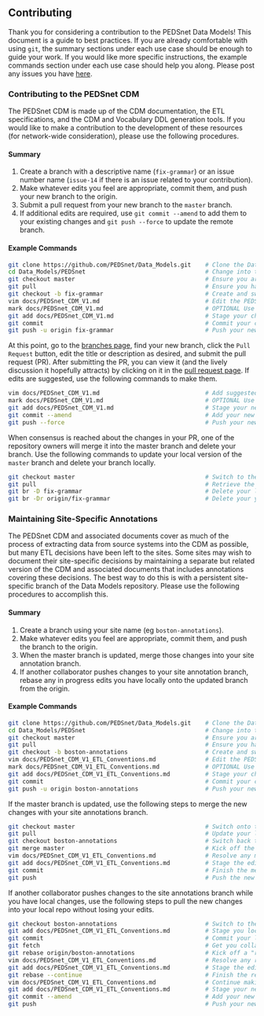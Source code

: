 ## Contributing

Thank you for considering a contribution to the PEDSnet Data Models! This document is a guide to best practices. If you are already comfortable with using `git`, the summary sections under each use case should be enough to guide your work. If you would like more specific instructions, the example commands section under each use case should help you along. Please post any issues you have [here](https://github.com/PEDSnet/Data_Models/issues).

### Contributing to the PEDSnet CDM

The PEDSnet CDM is made up of the CDM documentation, the ETL specifications, and the CDM and Vocabulary DDL generation tools. If you would like to make a contribution to the development of these resources (for network-wide consideration), please use the following procedures.

#### Summary

1. Create a branch with a descriptive name (`fix-grammar`) or an issue number name (`issue-14` if there is an issue related to your contribution).
2. Make whatever edits you feel are appropriate, commit them, and push your new branch to the origin.
3. Submit a pull request from your new branch to the `master` branch.
4. If additional edits are required, use `git commit --amend` to add them to your existing changes and `git push --force` to update the remote branch.

#### Example Commands

```bash
git clone https://github.com/PEDSnet/Data_Models.git    # Clone the Data_Models repo to your local machine (if you haven't already)
cd Data_Models/PEDSnet                                  # Change into the PEDSnet CDM directory
git checkout master                                     # Ensure you are on the master branch (unnecessary if you just cloned the repo for the first time)
git pull                                                # Ensure you have the most recent updates from the central repository (what you see on GitHub, also called the origin)
git checkout -b fix-grammar                             # Create and switch into a new branch named fix-grammar
vim docs/PEDSnet_CDM_V1.md                              # Edit the PEDSnet CDM documentation markdown file (feel free to use your editor of choice instead of vim)
mark docs/PEDSnet_CDM_V1.md                             # OPTIONAL Use Marked2 to preview the file (helps catch markdown formatting errors; http://marked2app.com/)
git add docs/PEDSnet_CDM_V1.md                          # Stage your changed file for commit
git commit                                              # Commit your changes (please write a meaningful commit message: http://tbaggery.com/2008/04/19/a-note-about-git-commit-messages.html)
git push -u origin fix-grammar                          # Push your new branch up to the origin
```

At this point, go to the [branches page](https://github.com/PEDSnet/Data_Models/branches), find your new branch, click the `Pull Request` button, edit the title or description as desired, and submit the pull request (PR). After submitting the PR, you can view it (and the lively discussion it hopefully attracts) by clicking on it in the [pull request page](https://github.com/PEDSnet/Data_Models/pulls). If edits are suggested, use the following commands to make them.

```bash
vim docs/PEDSnet_CDM_V1.md                              # Add suggested edits the PEDSnet CDM documentation markdown file
mark docs/PEDSnet_CDM_V1.md                             # OPTIONAL Use Marked2 to preview the file as it will display on GitHub (http://marked2app.com/)
git add docs/PEDSnet_CDM_V1.md                          # Stage your new changes for commit
git commit --amend                                      # Add your new changes to the previous commit, editing the message if required (this helps to keep all your logically grouped changes together)
git push --force                                        # Push your new, amended commit, up to your branch on the origin, replacing the outdated commit
```

When consensus is reached about the changes in your PR, one of the repository owners will merge it into the master branch and delete your branch. Use the following commands to update your local version of the `master` branch and delete your branch locally.

```bash
git checkout master                                     # Switch to the master branch
git pull                                                # Retrieve the latest changes (your merged edits) from the origin and update your local version with them
git br -D fix-grammar                                   # Delete your local version of the fix-grammar branch
git br -Dr origin/fix-grammar                           # Delete your your local mirror of the fix-grammar branch on the origin
```

### Maintaining Site-Specific Annotations

The PEDSnet CDM and associated documents cover as much of the process of extracting data from source systems into the CDM as possible, but many ETL decisions have been left to the sites. Some sites may wish to document their site-specific decisions by maintaining a separate but related version of the CDM and associated documents that includes annotations covering these decisions. The best way to do this is with a persistent site-specific branch of the Data Models repository. Please use the following procedures to accomplish this.

#### Summary

1. Create a branch using your site name (eg `boston-annotations`).
2. Make whatever edits you feel are appropriate, commit them, and push the branch to the origin.
3. When the master branch is updated, merge those changes into your site annotation branch.
4. If another collaborator pushes changes to your site annotation branch, rebase any in progress edits you have locally onto the updated branch from the origin.

#### Example Commands

```bash
git clone https://github.com/PEDSnet/Data_Models.git    # Clone the Data_Models repo to your local machine (if you haven't already)
cd Data_Models/PEDSnet                                  # Change into the PEDSnet CDM directory
git checkout master                                     # Ensure you are on the master branch (unnecessary if you just cloned the repo for the first time)
git pull                                                # Ensure you have the most recent updates from the central repository (what you see on GitHub, also called the origin)
git checkout -b boston-annotations                      # Create and switch into a new branch named boston-annotations
vim docs/PEDSnet_CDM_V1_ETL_Conventions.md              # Edit the PEDSnet ETL conventions markdown file (feel free to use your editor of choice instead of vim)
mark docs/PEDSnet_CDM_V1_ETL_Conventions.md             # OPTIONAL Use Marked2 to preview the file (helps catch markdown formatting errors; http://marked2app.com/)
git add docs/PEDSnet_CDM_V1_ETL_Conventions.md          # Stage your changed file for commit
git commit                                              # Commit your changes (please write a meaningful commit message: http://tbaggery.com/2008/04/19/a-note-about-git-commit-messages.html)
git push -u origin boston-annotations                   # Push your new branch up to the origin
```

If the master branch is updated, use the following steps to merge the new changes with your site annotations branch.

```bash
git checkout master                                     # Switch onto the master branch
git pull                                                # Update your local copy of the master branch with the new changes from the origin
git checkout boston-annotations                         # Switch back to the boston-annotations branch
git merge master                                        # Kick off the process of merging the changes in master with your site annotations
vim docs/PEDSnet_CDM_V1_ETL_Conventions.md              # Resolve any merge conflicts that arise (could be in any files you've edited, or none) (see https://help.github.com/articles/resolving-a-merge-conflict-from-the-command-line/)
git add docs/PEDSnet_CDM_V1_ETL_Conventions.md          # Stage the edits which resolve the merge conflicts for commit (unnecessary if no merge conflicts arose)
git commit                                              # Finish the merge commit (unnecessary if no merge conflicts arose)
git push                                                # Push the new edits (which merge in the changes from master) up to the origin
```

If another collaborator pushes changes to the site annotations branch while you have local changes, use the following steps to pull the new changes into your local repo without losing your edits.

```bash
git checkout boston-annotations                         # Switch to the site annotations branch
git add docs/PEDSnet_CDM_V1_ETL_Conventions.md          # Stage you local changes for commit (if you have uncommitted changes)
git commit                                              # Commit your local changes (if you have uncommitted changes)
git fetch                                               # Get you collaborator's changes from the origin, without merging them into your local branch
git rebase origin/boston-annotations                    # Kick off a "rebase" process which will pick up your local changes and insert your collaborators changes before them in the commit history
vim docs/PEDSnet_CDM_V1_ETL_Conventions.md              # Resolve any rebase conflicts that arise (could be in any files you've edited, or none) (see https://help.github.com/articles/resolving-a-merge-conflict-from-the-command-line/)
git add docs/PEDSnet_CDM_V1_ETL_Conventions.md          # Stage the edits which resolve the rebase conflicts for commit (unnecessary if no conflicts arose)
git rebase --continue                                   # Finish the rebase (unnecessary if no conflicts arose)
vim docs/PEDSnet_CDM_V1_ETL_Conventions.md              # Continue making your local edits that were in progress
git add docs/PEDSnet_CDM_V1_ETL_Conventions.md          # Stage your new local edits for commit
git commit --amend                                      # Add your new local edits to the commit that was in progress before the rebase
git push                                                # Push your new commit to the origin
```

